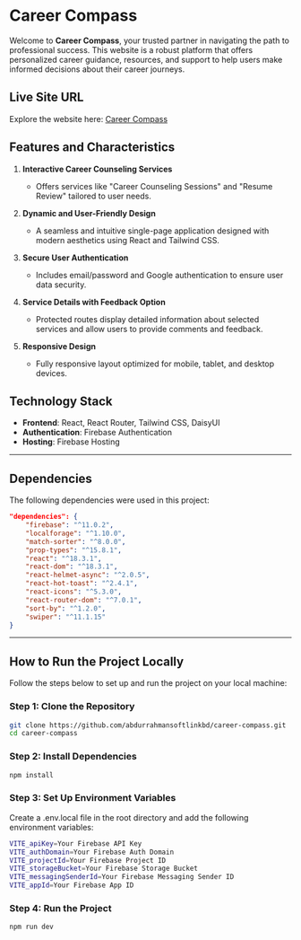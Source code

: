 # Career Compass

Welcome to **Career Compass**, your trusted partner in navigating the path to professional success. This website is a robust platform that offers personalized career guidance, resources, and support to help users make informed decisions about their career journeys.

## Live Site URL

Explore the website here: [Career Compass](https://b10-a9-career-compass.web.app/)

## Features and Characteristics

1. **Interactive Career Counseling Services**

   - Offers services like "Career Counseling Sessions" and "Resume Review" tailored to user needs.

2. **Dynamic and User-Friendly Design**

   - A seamless and intuitive single-page application designed with modern aesthetics using React and Tailwind CSS.

3. **Secure User Authentication**

   - Includes email/password and Google authentication to ensure user data security.

4. **Service Details with Feedback Option**

   - Protected routes display detailed information about selected services and allow users to provide comments and feedback.

5. **Responsive Design**

   - Fully responsive layout optimized for mobile, tablet, and desktop devices.

## Technology Stack

- **Frontend**: React, React Router, Tailwind CSS, DaisyUI
- **Authentication**: Firebase Authentication
- **Hosting**: Firebase Hosting

---

## Dependencies

The following dependencies were used in this project:

```json
"dependencies": {
    "firebase": "^11.0.2",
    "localforage": "^1.10.0",
    "match-sorter": "^8.0.0",
    "prop-types": "^15.8.1",
    "react": "^18.3.1",
    "react-dom": "^18.3.1",
    "react-helmet-async": "^2.0.5",
    "react-hot-toast": "^2.4.1",
    "react-icons": "^5.3.0",
    "react-router-dom": "^7.0.1",
    "sort-by": "^1.2.0",
    "swiper": "^11.1.15"
}
```

---

## How to Run the Project Locally

Follow the steps below to set up and run the project on your local machine:

### Step 1: Clone the Repository

```bash
git clone https://github.com/abdurrahmansoftlinkbd/career-compass.git
cd career-compass
```

### Step 2: Install Dependencies

```bash
npm install
```

### Step 3: Set Up Environment Variables

Create a .env.local file in the root directory and add the following environment variables:

```bash
VITE_apiKey=Your Firebase API Key
VITE_authDomain=Your Firebase Auth Domain
VITE_projectId=Your Firebase Project ID
VITE_storageBucket=Your Firebase Storage Bucket
VITE_messagingSenderId=Your Firebase Messaging Sender ID
VITE_appId=Your Firebase App ID
```

### Step 4: Run the Project

```bash
npm run dev
```
